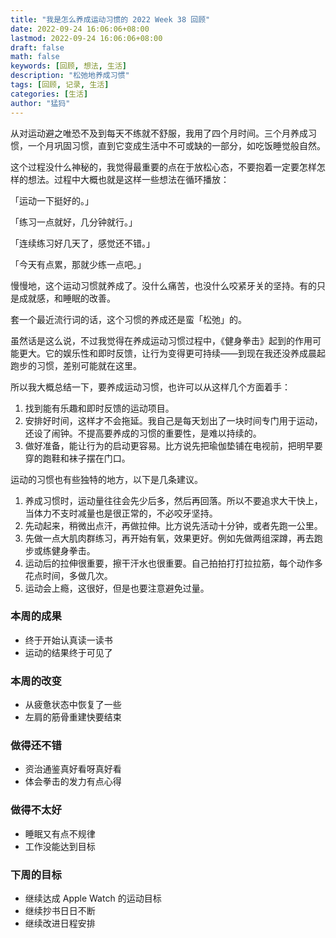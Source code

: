 ```yaml
---
title: "我是怎么养成运动习惯的 2022 Week 38 回顾"
date: 2022-09-24 16:06:06+08:00
lastmod: 2022-09-24 16:06:06+08:00
draft: false
math: false
keywords: [回顾, 想法, 生活]
description: "松弛地养成习惯"
tags: [回顾, 记录, 生活]
categories: [生活]
author: "猛犸"
---
```


从对运动避之唯恐不及到每天不练就不舒服，我用了四个月时间。三个月养成习惯，一个月巩固习惯，直到它变成生活中不可或缺的一部分，如吃饭睡觉般自然。

这个过程没什么神秘的，我觉得最重要的点在于放松心态，不要抱着一定要怎样怎样的想法。过程中大概也就是这样一些想法在循环播放：

「运动一下挺好的。」

「练习一点就好，几分钟就行。」

「连续练习好几天了，感觉还不错。」

「今天有点累，那就少练一点吧。」

慢慢地，这个运动习惯就养成了。没什么痛苦，也没什么咬紧牙关的坚持。有的只是成就感，和睡眠的改善。

套一个最近流行词的话，这个习惯的养成还是蛮「松弛」的。

虽然话是这么说，不过我觉得在养成运动习惯过程中，《健身拳击》起到的作用可能更大。它的娱乐性和即时反馈，让行为变得更可持续——到现在我还没养成晨起跑步的习惯，差别可能就在这里。

所以我大概总结一下，要养成运动习惯，也许可以从这样几个方面着手：

1. 找到能有乐趣和即时反馈的运动项目。
2. 安排好时间，这样才不会拖延。我自己是每天划出了一块时间专门用于运动，还设了闹钟。不提高要养成的习惯的重要性，是难以持续的。
3. 做好准备，能让行为的启动更容易。比方说先把瑜伽垫铺在电视前，把明早要穿的跑鞋和袜子摆在门口。

运动的习惯也有些独特的地方，以下是几条建议。

1. 养成习惯时，运动量往往会先少后多，然后再回落。所以不要追求大干快上，当体力不支时减量也是很正常的，不必咬牙坚持。
2. 先动起来，稍微出点汗，再做拉伸。比方说先活动十分钟，或者先跑一公里。
3. 先做一点大肌肉群练习，再开始有氧，效果更好。例如先做两组深蹲，再去跑步或练健身拳击。
4. 运动后的拉伸很重要，擦干汗水也很重要。自己拍拍打打拉拉筋，每个动作多花点时间，多做几次。
5. 运动会上瘾，这很好，但是也要注意避免过量。

### 本周的成果

- 终于开始认真读一读书
- 运动的结果终于可见了

### 本周的改变

- 从疲惫状态中恢复了一些
- 左肩的筋骨重建快要结束

### 做得还不错

- 资治通鉴真好看呀真好看
- 体会拳击的发力有点心得

### 做得不太好

- 睡眠又有点不规律
- 工作没能达到目标

### 下周的目标

- 继续达成 Apple Watch 的运动目标
- 继续抄书日日不断
- 继续改进日程安排
